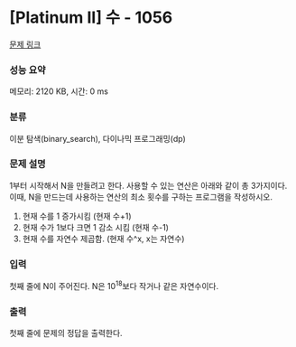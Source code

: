 # [Platinum II] 수 - 1056 

[문제 링크](https://www.acmicpc.net/problem/1056) 

### 성능 요약

메모리: 2120 KB, 시간: 0 ms

### 분류

이분 탐색(binary_search), 다이나믹 프로그래밍(dp)

### 문제 설명

<p>1부터 시작해서 N을 만들려고 한다. 사용할 수 있는 연산은 아래와 같이 총 3가지이다. 이때, N을 만드는데 사용하는 연산의 최소 횟수를 구하는 프로그램을 작성하시오.</p>

<ol>
	<li>현재 수를 1 증가시킴 (현재 수+1)</li>
	<li>현재 수가 1보다 크면 1 감소 시킴 (현재 수-1)</li>
	<li>현재 수를 자연수 제곱함. (현재 수^x, x는 자연수)</li>
</ol>

### 입력 

 <p>첫째 줄에 N이 주어진다. N은 10<sup>18</sup>보다 작거나 같은 자연수이다.</p>

### 출력 

 <p>첫째 줄에 문제의 정답을 출력한다.</p>

